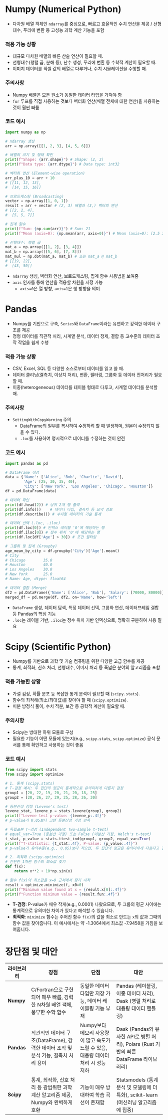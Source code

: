 # Numpy (Numerical Python)
- 다차원 배열 객체인 `ndarray`를 중심으로, 빠르고 효율적인 수치 연산을 제공 / 선형대수, 푸리에 변환 등 고성능 과학 계산 기능을 포함
### 적용 가능 상황
- 대규모 다차원 배열의 빠른 산술 연산이 필요할 때.
- 선형대수(행렬 곱, 분해 등), 난수 생성, 푸리에 변환 등 수학적 계산이 필요할 때.
- 이미지 데이터를 픽셀 값의 배열로 다루거나, 수치 시뮬레이션을 수행할 때.
### 주의사항
- Numpy 배열은 모든 원소가 동일한 데이터 타입을 가져야 함
- `for` 루프를 직접 사용하는 것보다 벡터화 연산(배열 전체에 대한 연산)을 사용하는 것이 훨씬 빠름
### 코드 예시
```python
import numpy as np

# ndarray 생성
arr = np.array([[1, 2, 3], [4, 5, 6]])

# 배열의 크기 및 형태 확인
print(f"Shape: {arr.shape}") # Shape: (2, 3)
print(f"Data type: {arr.dtype}") # Data type: int32

# 벡터화 연산 (Element-wise operation)
arr_plus_10 = arr + 10
# [[11, 12, 13],
#  [14, 15, 16]]

# 브로드캐스팅 (Broadcasting)
vector = np.array([1, 0, 1])
result = arr + vector # (2, 3) 배열과 (3,) 벡터의 연산
# [[2, 2, 4],
#  [5, 5, 7]]

# 집계 함수
print(f"Sum: {np.sum(arr)}") # Sum: 21
print(f"Mean (axis=0): {np.mean(arr, axis=0)}") # Mean (axis=0): [2.5 3.5 4.5]

# 선형대수: 행렬 곱
mat_a = np.array([[1, 2], [3, 4]])
mat_b = np.array([[5, 6], [7, 8]])
mat_mul = np.dot(mat_a, mat_b) # 또는 mat_a @ mat_b
# [[19, 22],
#  [43, 50]]
```
- `ndarray` 생성, 벡터화 연산, 브로드캐스팅, 집계 함수 사용법을 보여줌
- `axis` 인자를 통해 연산을 적용할 차원을 지정 가능
    - `axis=0`은 열 방향, `axis=1`은 행 방향을 의미

# Pandas
- Numpy를 기반으로 구축, `Series`와 `DataFrame`이라는 유연하고 강력한 데이터 구조를 제공
- 정형 데이터를 직관적 처리, 시계열 분석, 데이터 정제, 결합 등 고수준의 데이터 조작 작업을 쉽게 수행
### 적용 가능 상황
- CSV, Excel, SQL 등 다양한 소스로부터 데이터를 읽고 쓸 때.
- 데이터 클리닝(결측치, 이상치 처리), 변환, 필터링, 그룹화 등 데이터 전처리가 필요할 때.
- 이종(heterogeneous) 데이터를 테이블 형태로 다루고, 시계열 데이터를 분석할 때.
### 주의사항
- `SettingWithCopyWarning` 주의
    - DataFrame의 일부를 복사하여 수정하려 할 때 발생하며, 원본이 수정되지 않을 수 있다.
    - `.loc`를 사용하여 명시적으로 데이터를 수정하는 것이 안전
### 코드 예시
```python
import pandas as pd

# DataFrame 생성
data = {'Name': ['Alice', 'Bob', 'Charlie', 'David'],
        'Age': [25, 30, 35, 40],
        'City': ['New York', 'Los Angeles', 'Chicago', 'Houston']}
df = pd.DataFrame(data)

# 데이터 확인
print(df.head(2)) # 상위 2개 행 출력
print(df.info())    # 데이터 타입, 결측치 등 요약 정보
print(df.describe()) # 수치형 데이터의 기술 통계

# 데이터 선택 (.loc, .iloc)
print(df.loc[0]) # 인덱스 레이블 '0'에 해당하는 행
print(df.iloc[0]) # 정수 위치 '0'에 해당하는 행
print(df.loc[df['Age'] > 30]) # 조건 필터링

# 그룹화 및 집계 (Groupby)
age_mean_by_city = df.groupby('City')['Age'].mean()
# City
# Chicago        35.0
# Houston        40.0
# Los Angeles    30.0
# New York       25.0
# Name: Age, dtype: float64

# 데이터 결합 (Merge)
df2 = pd.DataFrame({'Name': ['Alice', 'Bob'], 'Salary': [70000, 80000]})
merged_df = pd.merge(df, df2, on='Name', how='left')
```
- `DataFrame` 생성, 데이터 탐색, 특정 데이터 선택, 그룹화 연산, 데이터프레임 결합 등 Pandas의 핵심 기능
- `.loc`는 레이블 기반, `.iloc`는 정수 위치 기반 인덱싱으로, 명확히 구분하여 사용 필요

# Scipy (Scientific Python)
- Numpy를 기반으로 과학 및 기술 컴퓨팅을 위한 다양한 고급 함수를 제공
- 통계, 최적화, 신호 처리, 선형대수, 이미지 처리 등 폭넓은 분야의 알고리즘을 포함
### 적용 가능한 상황
- 가설 검정, 확률 분포 등 복잡한 통계 분석이 필요할 때 (`scipy.stats`).
- 함수의 최적해(최소/최대값)를 찾아야 할 때 (`scipy.optimize`).
- 미분 방정식 풀이, 수치 적분, 보간 등 공학적 계산이 필요할 때.
### 주의사항
- Scipy는 방대한 하위 모듈로 구성
- 필요한 기능이 어떤 모듈에 있는지(e.g., `scipy.stats`, `scipy.optimize`) 공식 문서를 통해 확인하고 사용하는 것이 좋음
### 코드 예시
  ```python
  from scipy import stats
  from scipy import optimize

  # 1. 통계 (scipy.stats)
  # T-검정 예시: 두 집단의 평균이 통계적으로 유의미하게 다른지 검정
  group1 = [20, 22, 19, 20, 21, 20, 18, 25]
  group2 = [28, 26, 27, 29, 25, 28, 26, 30]

  # 등분산성 검정 (Levene's test)
  levene_stat, levene_p = stats.levene(group1, group2)
  print(f"Levene test p-value: {levene_p:.4f}")
  # p-value가 0.05보다 크면 등분산성 가정 만족

  # 독립표본 T-검정 (Independent Two-sample t-test)
  # equal_var=True (등분산 가정) 또는 False (이분산 가정, Welch's t-test)
  t_stat, p_value = stats.ttest_ind(group1, group2, equal_var=True)
  print(f"T-statistic: {t_stat:.4f}, P-value: {p_value:.4f}")
  # p-value가 유의수준(e.g., 0.05)보다 작으면, 두 집단의 평균은 유의미하게 다르다고 결론

  # 2. 최적화 (scipy.optimize)
  # 간단한 1차원 함수의 최소값 찾기
  def f(x):
      return x**2 + 10*np.sin(x)

  # 함수 f(x)의 최소값을 x=0 근처에서 찾기 시작
  result = optimize.minimize(f, x0=0)
  print(f"Minimum value found at x = {result.x[0]:.4f}")
  print(f"Function minimum value = {result.fun:.4f}")
  ```
- **T-검정**: P-value가 매우 작게(e.g., 0.0001) 나왔으므로, 두 그룹의 평균 사이에는 통계적으로 유의미한 차이가 있다고 해석할 수 있습니다.
- **최적화**: `minimize` 함수는 주어진 함수 `f(x)`의 값을 최소로 만드는 `x`의 값과 그때의 함수 값을 찾아줍니다. 이 예시에서는 약 -1.3064에서 최소값 -7.9458을 가짐을 보여줍니다.

# 장단점 및 대안

| 라이브러리 | 장점 | 단점 | 대안 |
|---|---|---|---|
| **Numpy** | C/Fortran으로 구현되어 매우 빠름, 강력한 N차원 배열 객체, 풍부한 수학 함수 | 동일한 데이터 타입만 저장 가능, 데이터 레이블링 기능 부재 | Pandas (레이블링, 이종 데이터 처리), Dask (병렬 처리로 대용량 데이터 핸들링) |
| **Pandas** | 직관적인 데이터 구조(DataFrame), 강력한 데이터 조작 및 분석 기능, 결측치 처리 용이 | Numpy보다 메모리 사용량이 많고 속도가 느릴 수 있음, 대용량 데이터 처리 시 성능 저하 | Dask (Pandas와 유사한 API로 병렬 처리), Polars (Rust 기반의 빠른 DataFrame 라이브러리) |
| **Scipy** | 통계, 최적화, 신호 처리 등 광범위한 과학 계산 알고리즘 제공, Numpy와 완벽하게 호환 | 기능이 매우 방대하여 학습 곡선이 존재함 | Statsmodels (통계 분석 및 모델링에 더 특화), scikit-learn (머신러닝 알고리즘에 집중) |
